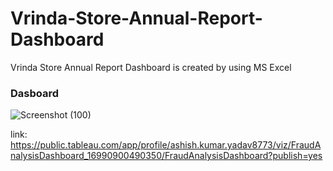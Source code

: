 # Vrinda-Store-Annual-Report-Dashboard
Vrinda Store Annual Report Dashboard is created by using MS Excel

### Dasboard
![Screenshot (100)](https://github.com/ashishkumaryadav7/Vrinda-Store-Annual-Report-Dashboard/assets/139031386/eac7f5a3-6f45-43af-af22-22c7b0453d55)

link: https://public.tableau.com/app/profile/ashish.kumar.yadav8773/viz/FraudAnalysisDashboard_16990900490350/FraudAnalysisDashboard?publish=yes



